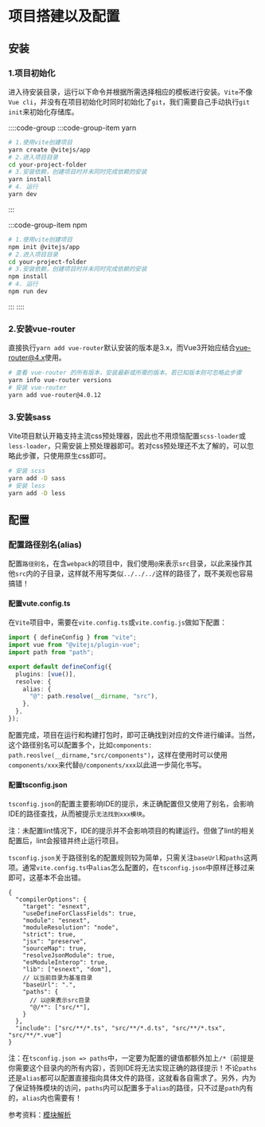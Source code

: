 # 项目搭建以及配置

## 安装

### 1.项目初始化

进入待安装目录，运行以下命令并根据所需选择相应的模板进行安装。`Vite`不像`Vue cli`，并没有在项目初始化时同时初始化了`git`，我们需要自己手动执行`git init`来初始化存储库。

::::code-group
:::code-group-item yarn

```bash
# 1.使用vite创建项目
yarn create @vitejs/app
# 2.进入项目目录
cd your-project-folder
# 3.安装依赖，创建项目时并未同时完成依赖的安装
yarn install
# 4. 运行
yarn dev
```

:::

:::code-group-item npm

```bash
# 1.使用vite创建项目
npm init @vitejs/app
# 2.进入项目目录
cd your-project-folder
# 3.安装依赖，创建项目时并未同时完成依赖的安装
npm install
# 4. 运行
npm run dev
```

:::
::::

### 2.安装vue-router

直接执行`yarn add vue-router`默认安装的版本是3.x，而Vue3开始应结合[vue-router@4.x](https://router.vuejs.org/zh/guide/#html)使用。

```bash
# 查看 vue-router 的所有版本，安装最新或所需的版本。若已知版本则可忽略此步骤
yarn info vue-router versions
# 安装 vue-router
yarn add vue-router@4.0.12
```

### 3.安装sass

Vite项目默认开箱支持主流css预处理器，因此也不用烦恼配置`scss-loader`或`less-loader`，只需安装上预处理器即可。若对css预处理还不太了解的，可以忽略此步骤，只使用原生css即可。

```bash
# 安装 scss
yarn add -D sass
# 安装 less
yarn add -D less
```

## 配置

### 配置路径别名(alias)

配置`路径别名`，在含`webpack`的项目中，我们使用`@`来表示`src`目录，以此来操作其他`src`内的子目录，这样就不用写类似`../../../`这样的路径了，既不美观也容易搞错！

#### 配置vute.config.ts

在`Vite`项目中，需要在`vite.config.ts`或`vite.config.js`做如下配置：

```ts
import { defineConfig } from "vite";
import vue from "@vitejs/plugin-vue";
import path from "path";

export default defineConfig({
  plugins: [vue()],
  resolve: {
    alias: {
      "@": path.resolve(__dirname, "src"),
    },
  },
});
```

配置完成，项目在运行和构建打包时，即可正确找到对应的文件进行编译。当然，这个路径别名可以配置多个，比如`components: path.reoslve(__dirname,"src/components")`，这样在使用时可以使用`components/xxx`来代替`@/components/xxx`以此进一步简化书写。

#### 配置tsconfig.json

`tsconfig.json`的配置主要影响IDE的提示，未正确配置但又使用了别名，会影响IDE的路径查找，从而被提示`无法找到xxx模块`。

注：未配置lint情况下，IDE的提示并不会影响项目的构建运行。但做了lint的相关配置后，lint会报错并终止运行项目。

`tsconfig.json`关于路径别名的配置规则较为简单，只需关注`baseUrl`和`paths`这两项。通常`vite.config.ts`中`alias`怎么配置的，在`tsconfig.json`中原样迁移过来即可，这基本不会出错。

```json{14,17}
{
  "compilerOptions": {
    "target": "esnext",
    "useDefineForClassFields": true,
    "module": "esnext",
    "moduleResolution": "node",
    "strict": true,
    "jsx": "preserve",
    "sourceMap": true,
    "resolveJsonModule": true,
    "esModuleInterop": true,
    "lib": ["esnext", "dom"],
    // 以当前目录为基准目录
    "baseUrl": ".",
    "paths": {
      // 以@来表示src目录
      "@/*": ["src/*"],
    }
  },
  "include": ["src/**/*.ts", "src/**/*.d.ts", "src/**/*.tsx", "src/**/*.vue"]
}
```

注：在`tsconfig.json => paths`中，一定要为配置的键值都额外加上`/*`（前提是你需要这个目录内的所有内容），否则IDE将无法实现正确的路径提示！不论`paths`还是`alias`都可以配置直接指向具体文件的路径，这就看各自需求了。另外，内为了保证特殊模块的访问，`paths`内可以配置多于`alias`的路径，只不过是`path`内有的，`alias`内也需要有！

参考资料：[模块解析](https://www.tslang.cn/docs/handbook/module-resolution.html#base-url)

